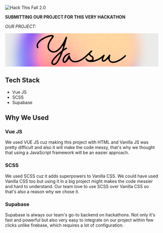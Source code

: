 ![Hack This Fall 2.0](https://challengepost-s3-challengepost.netdna-ssl.com/photos/production/challenge_photos/001/643/956/datas/full_width.png)

**SUBMITTING OUR PROJECT FOR THIS VERY HACKATHON**

*OUR PROJECT:*

![YASU](https://github.com/juhiechandra/yasu-hack-this-fall/blob/main/yasu-header.png)



## Tech Stack

-   Vue JS
-   SCSS
-   Supabase

## Why We Used

### Vue JS

We used VUE JS cuz making this project with HTML and Vanilla JS was pretty difficult and also it will make the code messy, that's why we thought that using a JavaScript framework will be an easier approach.

### SCSS

We used SCSS cuz it adds superpowers to Vanilla CSS. We could have used Vanilla CSS too but using it in a big project might makes the code messier and hard to understand. Our team love to use SCSS over Vanilla CSS so that's also a reason why we chose it.

### Supabase

Supabase is always our team's go-to backend on hackathons. Not only it's fast and powerful but also very easy to integrate on our project within few clicks unlike firebase, which requires a lot of configuration.